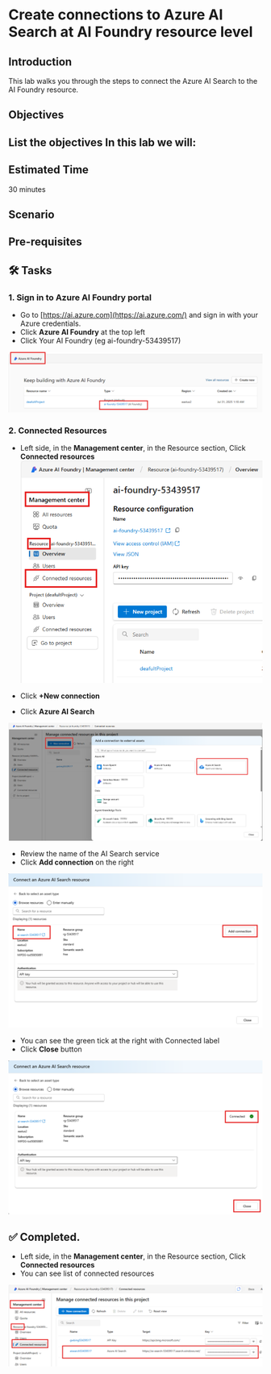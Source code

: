 # Create connections to Azure AI Search at AI Foundry resource level

## Introduction 

This lab walks you through the steps to connect the Azure AI Search to the AI Foundry resource.

## Objectives 
 List the objectives
In this lab we will:
-	


## Estimated Time 

30 minutes 

## Scenario


## Pre-requisites

## 🛠️ Tasks

### 1. Sign in to Azure AI Foundry portal

- Go to [https://ai.azure.com](https://ai.azure.com/) and sign in with your Azure credentials.
- Click **Azure AI Foundry** at the top left
- Click Your AI Foundry (eg ai-foundry-53439517)

![Go to resource](images/aifoundryfromaifoundryportal.png)

### 2. Connected Resources

- Left side, in the **Management center**, in the Resource section, Click **Connected resources**
![Foundry connected resources](images/foundryconnectedresources.png)

- Click **+New connection**
- Click **Azure AI Search**

![Foundry connected resources](images/newconnaisearch.png)

- Review the name of the AI Search service
- Click **Add connection** on the right

![Foundry connected resources](images/aisearchaddconn.png)

- You can see the green tick at the right with Connected label
- Click **Close** button

![List models deployed](images/aisearchconnected.png)



## ✅ Completed. 

- Left side, in the **Management center**, in the Resource section, Click **Connected resources**
- You can see list of connected resources

![List models deployed](images/aisearchconnectedinlist.png)



